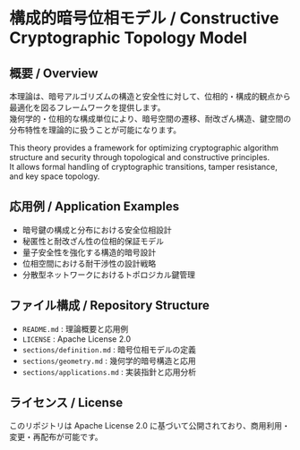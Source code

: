 # 構成的暗号位相モデル / Constructive Cryptographic Topology Model

## 概要 / Overview
本理論は、暗号アルゴリズムの構造と安全性に対して、位相的・構成的観点から最適化を図るフレームワークを提供します。  
幾何学的・位相的な構成単位により、暗号空間の遷移、耐改ざん構造、鍵空間の分布特性を理論的に扱うことが可能になります。

This theory provides a framework for optimizing cryptographic algorithm structure and security through topological and constructive principles.  
It allows formal handling of cryptographic transitions, tamper resistance, and key space topology.

## 応用例 / Application Examples

- 暗号鍵の構成と分布における安全位相設計
- 秘匿性と耐改ざん性の位相的保証モデル
- 量子安全性を強化する構造的暗号設計
- 位相空間における耐干渉性の設計戦略
- 分散型ネットワークにおけるトポロジカル鍵管理

## ファイル構成 / Repository Structure

- `README.md` : 理論概要と応用例
- `LICENSE` : Apache License 2.0
- `sections/definition.md` : 暗号位相モデルの定義
- `sections/geometry.md` : 幾何学的暗号構造と応用
- `sections/applications.md` : 実装指針と応用分析

## ライセンス / License
このリポジトリは Apache License 2.0 に基づいて公開されており、商用利用・変更・再配布が可能です。
